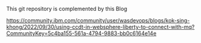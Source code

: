 This git repository is complemented by this Blog

https://community.ibm.com/community/user/wasdevops/blogs/kok-sing-khong/2022/09/30/using-ccdt-in-websphere-liberty-to-connect-with-mq?CommunityKey=5c4ba155-561a-4794-9883-bb0c6164e14e